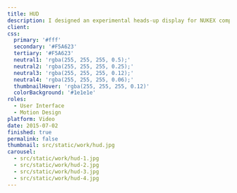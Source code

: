 ```yaml
---
title: HUD
description: I designed an experimental heads-up display for NUKEX compositing components for motion graphics.
client:
css:
  primary: '#fff'
  secondary: '#F5A623'
  tertiary: '#F5A623'
  neutral1: 'rgba(255, 255, 255, 0.5);'
  neutral2: 'rgba(255, 255, 255, 0.25);'
  neutral3: 'rgba(255, 255, 255, 0.12);'
  neutral4: 'rgba(255, 255, 255, 0.06);'
  thumbnailHover: 'rgba(255, 255, 255, 0.12)'
  colorBackground: '#1e1e1e'
roles:
  - User Interface
  - Motion Design
platform: Video
date: 2015-07-02
finished: true
permalink: false
thumbnail: src/static/work/hud.jpg
carousel:
  - src/static/work/hud-1.jpg
  - src/static/work/hud-2.jpg
  - src/static/work/hud-3.jpg
  - src/static/work/hud-4.jpg
---
```


